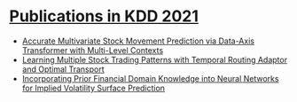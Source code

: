 # [Publications in KDD 2021](https://kdd.org/kdd2022/accepted-papers/index)

- [Accurate Multivariate Stock Movement Prediction via Data-Axis Transformer with Multi-Level Contexts](https://github.com/ai-gamer/fintech-literature/blob/main/conference/kdd21/AMSMP/README.md)
- [Learning Multiple Stock Trading Patterns with Temporal Routing Adaptor and Optimal Transport](https://github.com/ai-gamer/fintech-literature/blob/main/conference/kdd21/LMSTP/README.md)
- [Incorporating Prior Financial Domain Knowledge into Neural Networks for Implied Volatility Surface Prediction](https://github.com/ai-gamer/fintech-literature/blob/main/conference/kdd21/volatility/README.md)
